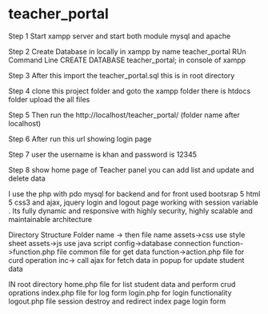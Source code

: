 # teacher_portal

Step 1 Start xampp server and start both module mysql and apache

Step 2 Create Database in locally in xampp by name teacher_portal
RUn Command Line CREATE DATABASE teacher_portal; in console of xampp

Step 3
After this import the teacher_portal.sql this is in root directory 

Step 4 clone this project folder and goto the xampp folder there is htdocs folder upload the all files

Step 5 Then run the http://localhost/teacher_portal/ (folder name after localhost)   

Step 6 After run this url showing login page 

Step 7 user the username is khan and password is 12345

Step 8 show home page of Teacher panel you can add list and update and delete data

I use the php with pdo mysql for backend and for front used bootsrap 5 html 5 css3 and ajax, jquery
login and logout page working with session variable . Its fully dynamic and responsive with highly security, highly scalable and maintainable architecture

Directory Structure
 Folder name -> then file name
 assets->css use style sheet 
 assets->js use java script
 config->database connection 
 function->function.php file common file for get data
 function->action.php file for curd operation
 inc-> call ajax for fetch data in popup for update student data

 IN root directory
 home.php file for list student data and perform crud oprations
 index.php file for log form
 login.php for login functionality
 logout.php file session destroy and redirect index page login form



